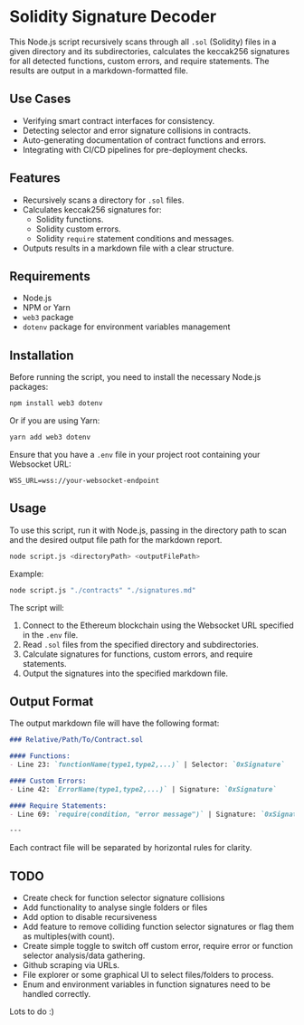 # Solidity Signature Decoder

This Node.js script recursively scans through all `.sol` (Solidity) files in a given directory and its subdirectories, calculates the keccak256 signatures for all detected functions, custom errors, and require statements. The results are output in a markdown-formatted file.

## Use Cases

- Verifying smart contract interfaces for consistency.
- Detecting selector and error signature collisions in contracts.
- Auto-generating documentation of contract functions and errors.
- Integrating with CI/CD pipelines for pre-deployment checks.

## Features

- Recursively scans a directory for `.sol` files.
- Calculates keccak256 signatures for:
  - Solidity functions.
  - Solidity custom errors.
  - Solidity `require` statement conditions and messages.
- Outputs results in a markdown file with a clear structure.

## Requirements

- Node.js
- NPM or Yarn
- `web3` package
- `dotenv` package for environment variables management

## Installation

Before running the script, you need to install the necessary Node.js packages:

```bash
npm install web3 dotenv
```

Or if you are using Yarn:

```bash
yarn add web3 dotenv
```

Ensure that you have a `.env` file in your project root containing your Websocket URL:

```
WSS_URL=wss://your-websocket-endpoint
```

## Usage

To use this script, run it with Node.js, passing in the directory path to scan and the desired output file path for the markdown report.

```bash
node script.js <directoryPath> <outputFilePath>
```

Example:

```bash
node script.js "./contracts" "./signatures.md"
```

The script will:

1. Connect to the Ethereum blockchain using the Websocket URL specified in the `.env` file.
2. Read `.sol` files from the specified directory and subdirectories.
3. Calculate signatures for functions, custom errors, and require statements.
4. Output the signatures into the specified markdown file.

## Output Format

The output markdown file will have the following format:

```markdown
### Relative/Path/To/Contract.sol

#### Functions:
- Line 23: `functionName(type1,type2,...)` | Selector: `0xSignature`

#### Custom Errors:
- Line 42: `ErrorName(type1,type2,...)` | Signature: `0xSignature`

#### Require Statements:
- Line 69: `require(condition, "error message")` | Signature: `0xSignature`

---
```

Each contract file will be separated by horizontal rules for clarity.


## TODO
- Create check for function selector signature collisions
- Add functionality to analyse single folders or files
- Add option to disable recursiveness
- Add feature to remove colliding function selector signatures or flag them as multiples(with count).
- Create simple toggle to switch off custom error, require error or function selector analysis/data gathering.
- Github scraping via URLs.
- File explorer or some graphical UI to select files/folders to process.
- Enum and environment variables in function signatures need to be handled correctly.

Lots to do :)
  
